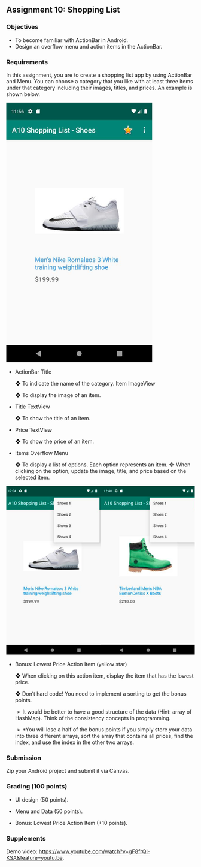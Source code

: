 ## Assignment 10: Shopping List



### Objectives

- To become familiar with ActionBar in Android.
- Design an overflow menu and action items in the ActionBar.



### Requirements

  In this assignment, you are to create a shopping list app by using ActionBar and Menu. You can choose a category that you like with at least three items under that category including their images, titles, and prices. An example is shown below.

<img src="https://raw.githubusercontent.com/fwangyt/Android-App-Dev-1/master/10/Assignment/img_01.png" alt="Img_01" style="zoom:80%;" />

- ActionBar Title

  ❖ To indicate the name of the category. Item ImageView

  ❖ To display the image of an item.

- Title TextView

  ❖ To show the title of an item.

- Price TextView

  ❖ To show the price of an item.

- Items Overflow Menu

  ❖ To display a list of options. Each option represents an item.
  ❖ When clicking on the option, update the image, title, and price based on the selected item.

<img src="https://raw.githubusercontent.com/fwangyt/Android-App-Dev-1/master/10/Assignment/img_02.png" style="zoom:80%;" />

- Bonus: Lowest Price Action Item (yellow star)

  ❖ When clicking on this action item, display the item that has the lowest price. 

  ❖ Don’t hard code! You need to implement a sorting to get the bonus points.

  ​	➢  It would be better to have a good structure of the data (Hint: array of HashMap). Think of the consistency concepts in 	programming.

  ​	➢  *You will lose a half of the bonus points if you simply store your data into three different arrays, sort the array that contains all prices, find the index, and use the index in the other two arrays.



### Submission

  Zip your Android project and submit it via Canvas.



### Grading (100 points)

- UI design (50 points).

- Menu and Data (50 points).

- Bonus: Lowest Price Action Item (+10 points).



### Supplements

  Demo video: https://www.youtube.com/watch?v=gF8frQI-KSA&feature=youtu.be.